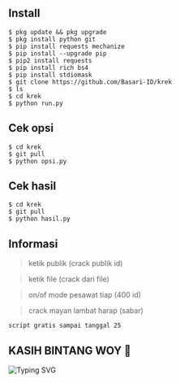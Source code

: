 ## Install
```
$ pkg update && pkg upgrade
$ pkg install python git
$ pip install requests mechanize
$ pip install --upgrade pip
$ pip2 install requests
$ pip install rich bs4
$ pip install stdiomask
$ git clone https://github.com/Basari-ID/krek
$ ls
$ cd krek
$ python run.py
```
## Cek opsi
```
$ cd krek
$ git pull
$ python opsi.py
```
## Cek hasil
```
$ cd krek
$ git pull
$ python hasil.py
```
## Informasi
> ketik publik (crack publik id)

> ketik file (crack dari file)

> on/of mode pesawat tiap (400 id)

> crack mayan lambat harap (sabar)
```
script gratis sampai tanggal 25
```
## KASIH BINTANG WOY 🌟
![Typing SVG](https://readme-typing-svg.herokuapp.com?lines=Selamat+Bersenang-senang....!+)

